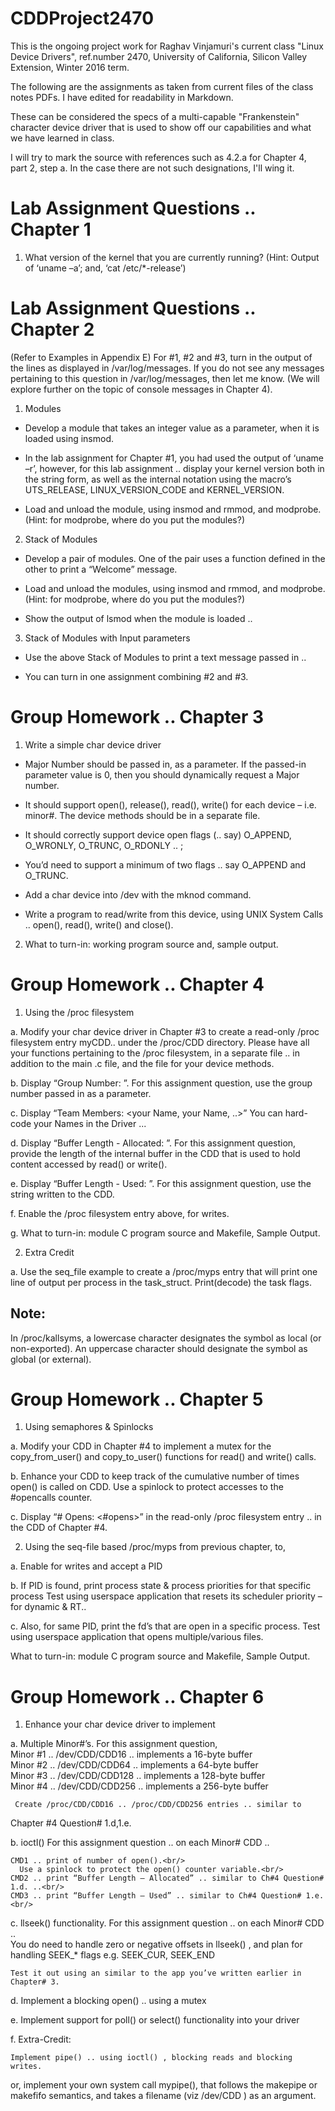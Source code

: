 # CDDProject2470

This is the ongoing project work for Raghav Vinjamuri's current class "Linux Device Drivers", ref.number 2470, University of California, Silicon Valley Extension, Winter 2016 term.

The following are the assignments as taken from current files of the class notes PDFs.
I have edited for readability in Markdown.

These can be considered the specs of a multi-capable "Frankenstein" character device driver that is used to show off our capabilities and what we have learned in class.

I will try to mark the source with references such as 4.2.a for Chapter 4, part 2, step a.
In the case there are not such designations, I'll wing it.

# Lab Assignment Questions .. Chapter 1
1. What version of the kernel that you are currently running?
(Hint: Output of ‘uname –a’; and, ‘cat /etc/\*-release’)

# Lab Assignment Questions .. Chapter 2
(Refer to Examples in Appendix E)
For #1, #2 and #3, turn in the output of the lines as displayed in /var/log/messages. If
you do not see any messages pertaining to this question in /var/log/messages, then let
me know. (We will explore further on the topic of console messages in Chapter 4).

1. Modules

  - Develop a module that takes an integer value as a parameter, when it is loaded using
insmod.

  - In the lab assignment for Chapter #1, you had used the output of ‘uname –r’, however,
for this lab assignment .. display your kernel version both in the string form, as well as
the internal notation using the macro’s UTS_RELEASE, LINUX_VERSION_CODE
and KERNEL_VERSION.

  - Load and unload the module, using insmod and rmmod, and modprobe. (Hint: for
modprobe, where do you put the modules?)

2. Stack of Modules

  - Develop a pair of modules. One of the pair uses a function defined in the other to print
a “Welcome” message.

  - Load and unload the modules, using insmod and rmmod, and modprobe. (Hint: for
modprobe, where do you put the modules?)

  - Show the output of lsmod when the module is loaded ..

3. Stack of Modules with Input parameters

  - Use the above Stack of Modules to print a text message passed in ..

  - You can turn in one assignment combining #2 and #3.

# Group Homework .. Chapter 3
1. Write a simple char device driver

  - Major Number should be passed in, as a parameter.
    If the passed-in parameter value is 0, then you should dynamically request a Major
number.

  - It should support open(), release(), read(), write() for each device – i.e. minor#.
    The device methods should be in a separate file.

  - It should correctly support device open flags (.. say) O_APPEND, O_WRONLY,
O_TRUNC, O_RDONLY .. ;

  - You’d need to support a minimum of two flags .. say O_APPEND and O_TRUNC.

  - Add a char device into /dev with the mknod command.

  - Write a program to read/write from this device, using UNIX System Calls ..
open(), read(), write() and close().

2. What to turn-in: working program source and, sample output.

# Group Homework .. Chapter 4
1. Using the /proc filesystem

  a. Modify your char device driver in Chapter #3 to create a read-only /proc filesystem
entry myCDD.. under the /proc/CDD directory.
    Please have all your functions pertaining to the /proc filesystem, in a separate file ..
in addition to the main .c file, and the file for your device methods.

  b. Display “Group Number: <your Group Number>”.
    For this assignment question, use the group number passed in as a parameter.

  c. Display “Team Members: <your Name, your Name, ..>”
    You can hard-code your Names in the Driver ...

  d. Display “Buffer Length - Allocated: <length of buffer allocated>”.
    For this assignment question, provide the length of the internal buffer in the CDD
that is used to hold content accessed by read() or write().

  e. Display “Buffer Length - Used: <length of buffer used>”.
    For this assignment question, use the string written to the CDD.

  f. Enable the /proc filesystem entry above, for writes.

  g. What to turn-in: module C program source and Makefile, Sample Output.

2. Extra Credit

  a. Use the seq_file example to create a /proc/myps entry that will print one line of
output per process in the task_struct. Print(decode) the task flags.

## Note:
In /proc/kallsyms, a lowercase character designates the symbol as local (or non-exported). An
uppercase character should designate the symbol as global (or external).

# Group Homework .. Chapter 5
1. Using semaphores & Spinlocks

  a. Modify your CDD in Chapter #4 to implement a mutex for the copy_from_user() and
copy_to_user() functions for read() and write() calls.

  b. Enhance your CDD to keep track of the cumulative number of times open() is called on
CDD. Use a spinlock to protect accesses to the #opencalls counter.

  c. Display “# Opens: <#opens>” in the read-only /proc filesystem entry .. in the CDD of
Chapter #4.

2. Using the seq-file based /proc/myps from previous chapter, to,

  a. Enable for writes and accept a PID

  b. If PID is found, print process state & process priorities for that specific process
Test using userspace application that resets its scheduler priority – for dynamic & RT..

  c. Also, for same PID, print the fd’s that are open in a specific process.
Test using userspace application that opens multiple/various files.

What to turn-in: module C program source and Makefile, Sample Output.

# Group Homework .. Chapter 6
1. Enhance your char device driver to implement

  a. Multiple Minor#’s.
    For this assignment question,<br/>
     Minor #1 .. /dev/CDD/CDD16 .. implements a 16-byte buffer<br/>
     Minor #2 .. /dev/CDD/CDD64 .. implements a 64-byte buffer<br/>
     Minor #3 .. /dev/CDD/CDD128 .. implements a 128-byte buffer<br/>
     Minor #4 .. /dev/CDD/CDD256 .. implements a 256-byte buffer<br/>

     Create /proc/CDD/CDD16 .. /proc/CDD/CDD256 entries .. similar to
Chapter #4 Question# 1.d,1.e.

  b. ioctl()
    For this assignment question .. on each Minor# CDD ..

    CMD1 .. print of number of open().<br/>
      Use a spinlock to protect the open() counter variable.<br/>
    CMD2 .. print “Buffer Length – Allocated” .. similar to Ch#4 Question# 1.d. ..<br/>
    CMD3 .. print “Buffer Length – Used” .. similar to Ch#4 Question# 1.e.<br/>

  c. llseek() functionality.
    For this assignment question .. on each Minor# CDD ..<br/>
    You do need to handle zero or negative offsets in llseek() , and plan for handling
SEEK_* flags e.g. SEEK_CUR, SEEK_END

    Test it out using an similar to the app you’ve written earlier in Chapter# 3.

  d. Implement a blocking open() .. using a mutex

  e. Implement support for poll() or select() functionality into your driver

  f. Extra-Credit:

    Implement pipe() .. using ioctl() , blocking reads and blocking writes.

or, implement your own system call mypipe(), that follows the makepipe or makefifo
semantics, and takes a filename (viz /dev/CDD ) as an argument.
